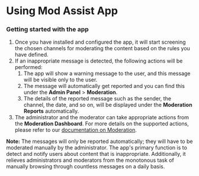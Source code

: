 # Using Mod Assist App

### Getting started with the app

1. Once you have installed and configured the app, it will start screening the chosen channels for moderating the content based on the rules you have defined.&#x20;
2. If an inappropriate message is detected, the following actions will be performed:&#x20;
   1. The app will show a warning message to the user, and this message will be visible only to the user.&#x20;
   2. The message will automatically get reported and you can find this under the **Admin Panel** > **Moderation**.&#x20;
   3. The details of the reported message such as the sender, the channel, the date, and so on, will be displayed under the **Moderation Reports** automatically.&#x20;
3. The administrator and the moderator can take appropriate actions from the **Moderation Dashboard**. For more details on the supported actions, please refer to our [documentation on Moderation](https://docs.rocket.chat/use-rocket.chat/workspace-administration/moderation-dashboard).&#x20;

**Note:** The messages will only be reported automatically; they will have to be moderated manually by the administrator. The app's primary function is to detect and notify users about content that is inappropriate. Additionally, it relieves administrators and moderators from the monotonous task of manually browsing through countless messages on a daily basis.
